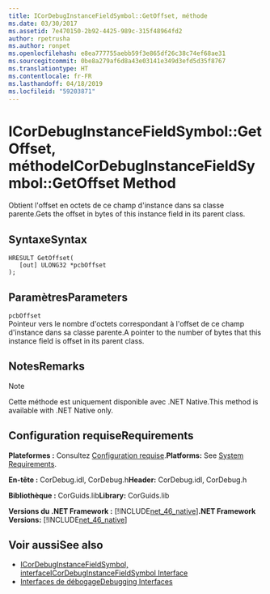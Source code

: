 ```yaml
---
title: ICorDebugInstanceFieldSymbol::GetOffset, méthode
ms.date: 03/30/2017
ms.assetid: 7e470150-2b92-4425-989c-315f48964fd2
author: rpetrusha
ms.author: ronpet
ms.openlocfilehash: e8ea777755aebb59f3e865df26c38c74ef68ae31
ms.sourcegitcommit: 0be8a279af6d8a43e03141e349d3efd5d35f8767
ms.translationtype: HT
ms.contentlocale: fr-FR
ms.lasthandoff: 04/18/2019
ms.locfileid: "59203871"
---
```

# <a name="icordebuginstancefieldsymbolgetoffset-method"></a><span data-ttu-id="0fb05-102">ICorDebugInstanceFieldSymbol::GetOffset, méthode</span><span class="sxs-lookup"><span data-stu-id="0fb05-102">ICorDebugInstanceFieldSymbol::GetOffset Method</span></span>
<span data-ttu-id="0fb05-103">Obtient l'offset en octets de ce champ d'instance dans sa classe parente.</span><span class="sxs-lookup"><span data-stu-id="0fb05-103">Gets the offset in bytes of this instance field in its parent class.</span></span>  
  
## <a name="syntax"></a><span data-ttu-id="0fb05-104">Syntaxe</span><span class="sxs-lookup"><span data-stu-id="0fb05-104">Syntax</span></span>  
  
```  
HRESULT GetOffset(  
   [out] ULONG32 *pcbOffset  
);  
```  
  
## <a name="parameters"></a><span data-ttu-id="0fb05-105">Paramètres</span><span class="sxs-lookup"><span data-stu-id="0fb05-105">Parameters</span></span>  
 `pcbOffset`  
 <span data-ttu-id="0fb05-106">Pointeur vers le nombre d'octets correspondant à l'offset de ce champ d'instance dans sa classe parente.</span><span class="sxs-lookup"><span data-stu-id="0fb05-106">A pointer to the number of bytes that this instance field is offset in its parent class.</span></span>  
  
## <a name="remarks"></a><span data-ttu-id="0fb05-107">Notes</span><span class="sxs-lookup"><span data-stu-id="0fb05-107">Remarks</span></span>  
  
> [!NOTE]
>  <span data-ttu-id="0fb05-108">Cette méthode est uniquement disponible avec .NET Native.</span><span class="sxs-lookup"><span data-stu-id="0fb05-108">This method is available with .NET Native only.</span></span>  
  
## <a name="requirements"></a><span data-ttu-id="0fb05-109">Configuration requise</span><span class="sxs-lookup"><span data-stu-id="0fb05-109">Requirements</span></span>  
 <span data-ttu-id="0fb05-110">**Plateformes :** Consultez [Configuration requise](../../../../docs/framework/get-started/system-requirements.md).</span><span class="sxs-lookup"><span data-stu-id="0fb05-110">**Platforms:** See [System Requirements](../../../../docs/framework/get-started/system-requirements.md).</span></span>  
  
 <span data-ttu-id="0fb05-111">**En-tête :** CorDebug.idl, CorDebug.h</span><span class="sxs-lookup"><span data-stu-id="0fb05-111">**Header:** CorDebug.idl, CorDebug.h</span></span>  
  
 <span data-ttu-id="0fb05-112">**Bibliothèque :** CorGuids.lib</span><span class="sxs-lookup"><span data-stu-id="0fb05-112">**Library:** CorGuids.lib</span></span>  
  
 <span data-ttu-id="0fb05-113">**Versions du .NET Framework :** [!INCLUDE[net_46_native](../../../../includes/net-46-native-md.md)]</span><span class="sxs-lookup"><span data-stu-id="0fb05-113">**.NET Framework Versions:** [!INCLUDE[net_46_native](../../../../includes/net-46-native-md.md)]</span></span>  
  
## <a name="see-also"></a><span data-ttu-id="0fb05-114">Voir aussi</span><span class="sxs-lookup"><span data-stu-id="0fb05-114">See also</span></span>

- [<span data-ttu-id="0fb05-115">ICorDebugInstanceFieldSymbol, interface</span><span class="sxs-lookup"><span data-stu-id="0fb05-115">ICorDebugInstanceFieldSymbol Interface</span></span>](../../../../docs/framework/unmanaged-api/debugging/icordebuginstancefieldsymbol-interface.md)
- [<span data-ttu-id="0fb05-116">Interfaces de débogage</span><span class="sxs-lookup"><span data-stu-id="0fb05-116">Debugging Interfaces</span></span>](../../../../docs/framework/unmanaged-api/debugging/debugging-interfaces.md)
